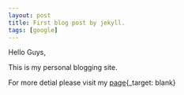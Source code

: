 ```yaml
---
layout: post
title: First blog post by jekyll.
tags: [google]
---
```


Hello Guys,

This is my personal blogging site.

For more detial please visit my [page]('http://nishantsh.github.io'){_target: blank}
